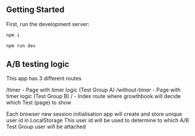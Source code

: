 ## Getting Started

First, run the development server:
```bash
npm i
```

```bash
npm run dev
```

## A/B testing logic

This app has 3 different routes

/timer - Page with timer logic (Test Group A)
/without-timer - Page with timer logic (Test Group B)
/ - Index route where growthbook will decide which Test (page) to show

Each browser new session initialisation app will create and store unique user id in LocalStorage
This user id will be used to determine to which A/B Test Group user will be attached
